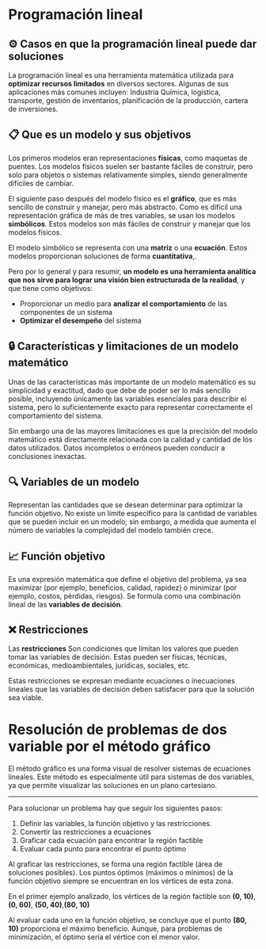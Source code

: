# Programación lineal

## ⚙️ Casos en que la programación lineal puede dar soluciones

La programación lineal es una herramienta matemática utilizada para **optimizar recursos limitados** en diversos sectores. Algunas de sus aplicaciones más comunes incluyen: Industria Química, logística, transporte, gestión de inventarios, planificación de la producción, cartera de inversiones.

## 📋 Que es un modelo y sus objetivos

Los primeros modelos eran representaciones **físicas**, como maquetas de puentes. Los modelos físicos suelen ser bastante fáciles de construir, pero solo para objetos o sistemas relativamente simples, siendo generalmente difíciles de cambiar.

El siguiente paso después del modelo físico es el **gráfico**, que es más sencillo de construir y manejar, pero más abstracto. Como es difícil una representación gráfica de más de tres variables, se usan los modelos **simbólicos**. Estos modelos son más fáciles de construir y manejar que los modelos físicos.

El modelo simbólico se representa con una **matriz** o una **ecuación**. Estos modelos proporcionan soluciones de forma **cuantitativa**,.

Pero por lo general y para resumir, **un modelo es una herramienta analítica que nos sirve para lograr una visión bien estructurada de la realidad**, y que tiene como objetivos:

- Proporcionar un medio para **analizar el comportamiento** de las componentes de un sistema
- **Optimizar el desempeño** del sistema

## 🔒 Características y limitaciones de un modelo matemático

Unas de las características más importante de un modelo matemático es su simplicidad y exactitud, dado que debe de poder ser lo más sencillo posible, incluyendo únicamente las variables esenciales para describir el sistema, pero lo suficientemente exacto para representar correctamente el comportamiento del sistema.

Sin embargo una de las mayores limitaciones es que la precisión del modelo matemático está directamente relacionada con la calidad y cantidad de los datos utilizados. Datos incompletos o erróneos pueden conducir a conclusiones inexactas.

## 🔍 Variables de un modelo

Representan las cantidades que se desean determinar para optimizar la función objetivo. No existe un límite específico para la cantidad de variables que se pueden incluir en un modelo; sin embargo, a medida que aumenta el número de variables la complejidad del modelo también crece.

## 📈 Función objetivo

Es una expresión matemática que define el objetivo del problema, ya sea maximizar (por ejemplo, beneficios, calidad, rapidez) o minimizar (por ejemplo, costos, pérdidas, riesgos). Se formula como una combinación lineal de las **variables de decisión**.

## ❌ Restricciones

Las **restricciones** Son condiciones que limitan los valores que pueden tomar las variables de decisión. Estas pueden ser físicas, técnicas, económicas, medioambientales, jurídicas, sociales, etc.

Estas restricciones se expresan mediante ecuaciones o inecuaciones lineales que las variables de decisión deben satisfacer para que la solución sea viable.

# Resolución de problemas de dos variable por el método gráfico

El método gráfico es una forma visual de resolver sistemas de ecuaciones lineales. Este método es especialmente útil para sistemas de dos variables, ya que permite visualizar las soluciones en un plano cartesiano.

---

Para solucionar un problema hay que seguir los siguientes pasos:

1. Definir las variables, la función objetivo y las restricciones.
2. Convertir las restricciones a ecuaciones
3. Graficar cada ecuación para encontrar la región factible
4. Evaluar cada punto para encontrar el punto óptimo

Al graficar las restricciones, se forma una región factible (área de soluciones posibles). Los puntos óptimos (máximos o mínimos) de la función objetivo siempre se encuentran en los vértices de esta zona.

En el primer ejemplo analizado, los vértices de la región factible son **(0, 10)**, **(0, 60)**, **(50, 40)**,**(80, 10)**

Al evaluar cada uno en la función objetivo, se concluye que el punto **(80, 10)** proporciona el máximo beneficio. Aunque, para problemas de minimización, el óptimo sería el vértice con el menor valor.
